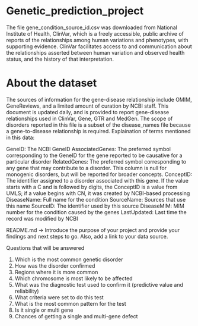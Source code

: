 # Genetic_prediction_project

The file gene_condition_source_id.csv was downloaded from National Institute of Health, ClinVar, which is a freely accessible, public archive of reports of the relationships among human variations and phenotypes, with supporting evidence. ClinVar facilitates access to and communication about the relationships asserted between human variation and observed health status, and the history of that interpretation.

# About the dataset
The sources of information for the gene-disease relationship include OMIM, GeneReviews, and a limited amount of curation by NCBI staff. This document is updated daily, and is provided to report gene-disease relationships used in ClinVar, Gene, GTR and MedGen. The scope of disorders reported in this file is a subset of the disease_names file because a gene-to-disease relationship is required.  Explaination of terms mentioned in this data:


GeneID:               The NCBI GeneID
AssociatedGenes:      The preferred symbol corresponding to the GeneID for the gene reported to be causative for a particular disorder
RelatedGenes:         The preferred symbol corresponding to any gene that may contribute to a disorder.  This column is null for monogenic disorders, but will be reported for broader concepts. 
ConceptID:            The identifier assigned to a disorder associated with this gene. If the value starts with a C and is followed by digits, the ConceptID is a value from UMLS; if a value begins with CN, it was created by NCBI-based processing
DiseaseName:          Full name for the condition
SourceName:           Sources that use this name
SourceID:             The identifier used by this source
DiseaseMIM:           MIM number for the condition caused by the genes
LastUpdated:          Last time the record was modified by NCBI 

README.md -> Introduce the purpose of your project and provide your findings and next steps to go. Also, add a link to your data source.

Questions that will be answered 
1. Which is the most common genetic disorder
2. How was the disorder confirmed
3. Regions where it is more common
4. Which chromosome is most likely to be affected
5. What was the diagnostic test used to confirm it (predictive value and reliability)
6. What criteria were set to do this test
7. What is the most common pattern for the test
8. Is it single or multi gene
9. Chances of getting a single and multi-gene defect
